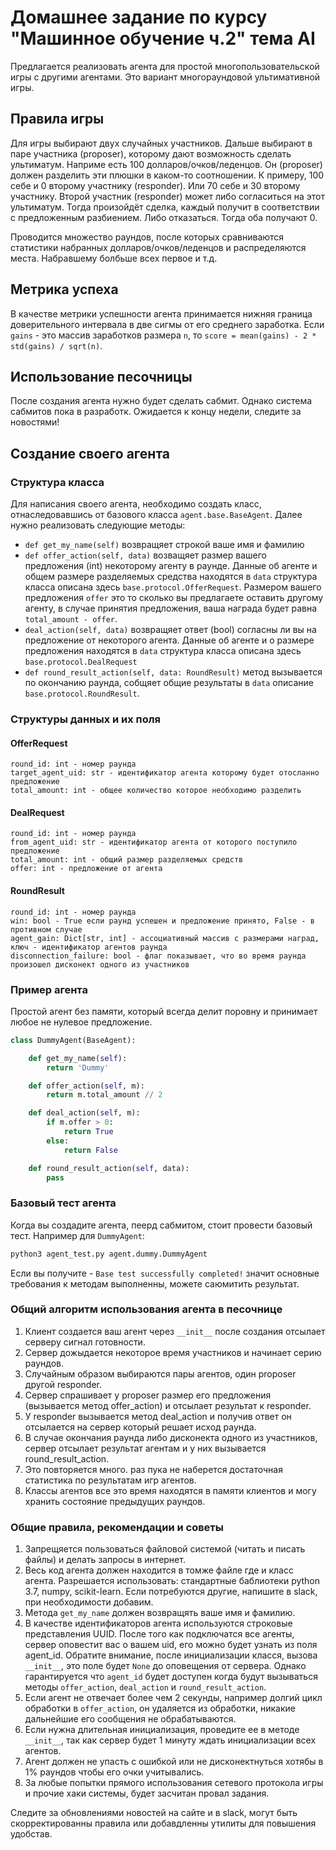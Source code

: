 # Домашнее задание по курсу "Машинное обучение ч.2" тема AI

Предлагается реализовать агента для простой многопользовательской игры с другими агентами.
Это вариант многораундовой ультимативной игры.

## Правила игры

Для игры выбирают двух случайных участников. Дальше выбирают в паре участника (proposer), 
которому дают возможность сделать ультиматум. Наприме есть 100 долларов/очков/леденцов. 
Он (proposer) должен разделить эти плюшки в каком-то соотношении. К примеру, 100 себе и 0 второму участнику (responder). 
Или 70 себе и 30 второму участнику. Второй участник (responder) может либо согласиться на этот ультиматум.
Тогда произойдёт сделка, каждый получит в соответствии с предложенным разбиением. 
 Либо отказаться. Тогда оба получают 0.

Проводится множество раундов, после которых сравниваются статистики набранных долларов/очков/леденцов 
и распределяются места. Набравшему болбьше всех первое и т.д.

## Метрика успеха

В качестве метрики успешности агента принимается нижняя граница доверительного интервала в две сигмы 
от его среднего заработка.
Если `gains` - это массив заработков размера `n`, то `score = mean(gains) - 2 * std(gains) / sqrt(n)`. 

## Использование песочницы
После создания агента нужно будет сделать сабмит. Однако система сабмитов пока в разработк.
Ожидается к концу недели, следите за новостями!

## Создание своего агента

### Структура класса
Для написания своего агента, необходимо создать класс, отнаследовавшись от базового класса 
`agent.base.BaseAgent`. Далее нужно реализовать следующие методы:
- `def get_my_name(self)` возвращяет строкой ваше имя и фамилию 
- `def offer_action(self, data)` возващяет размер вашего предложения (int) некоторому агенту в раунде. 
Данные об агенте и общем размере разделяемых средства находятся в `data` 
структура класса описана здесь `base.protocol.OfferRequest`. Размером вашего предложения `offer` это то сколько 
вы предлагаете оставить другому агенту, в случае принятия предложения, ваша награда будет равна `total_amount - offer`.
- `deal_action(self, data)` возвращяет ответ (bool) согласны ли вы на предложение 
от некоторого агента. Данные об агенте и о размере предложения находятся в `data` 
структура класса описана здесь `base.protocol.DealRequest` 
- `def round_result_action(self, data: RoundResult)` метод вызывается по окончанию раунда, собщяет общие 
результаты в `data` описание `base.protocol.RoundResult`. 

### Структуры данных и их поля
#### OfferRequest
```
round_id: int - номер раунда
target_agent_uid: str - идентификатор агента которому будет отосланно предложение
total_amount: int - общее количество которое необходимо разделить
```
#### DealRequest
```
round_id: int - номер раунда
from_agent_uid: str - идентификатор агента от которого поступило предложение
total_amount: int - общий размер разделяемых средств
offer: int - предложение от агента
```
#### RoundResult
```
round_id: int - номер раунда
win: bool - True если раунд успешен и предложение принято, False - в противном случае
agent_gain: Dict[str, int] - ассоциативный массив с размерами наград, ключ - идентификатор агентов раунда
disconnection_failure: bool - флаг показывает, что во время раунда произошел дисконект одного из участников
```

### Пример агента
Простой агент без памяти, который всегда делит поровну и принимает любое не нулевое предложение.
```python
class DummyAgent(BaseAgent):

    def get_my_name(self):
        return 'Dummy'

    def offer_action(self, m):
        return m.total_amount // 2

    def deal_action(self, m):
        if m.offer > 0:
            return True
        else:
            return False

    def round_result_action(self, data):
        pass
```

### Базовый тест агента

Когда вы создадите агента, пеерд сабмитом, стоит провести базовый тест. Например для 
`DummyAgent`:
```bash
python3 agent_test.py agent.dummy.DummyAgent
```
Если вы получите - `Base test successfully completed!` значит основные требования 
к методам выполненны, можете саюмитить результат.

### Общий алгоритм использования агента в песочнице
1. Клиент создается ваш агент через `__init__` после создания отсылает серверу сигнал готовности.
2. Сервер дожыдается некоторое время участников и начинает серию раундов.
3. Случайным образом выбираются пары агентов, один proposer другой responder.
4. Сервер спрашивает у proposer размер его предложения (вызывается метод offer_action) и отсылает результат
к responder. 
5. У responder вызывается метод deal_action и получив ответ он отсылается на сервер который решает исход раунда.
6. В случае окончания раунда либо дисконекта одного из участников, сервер отсылает результат агентам и у них вызывается round_result_action.
7. Это повторяется много. раз пука не наберется достаточная статистика по результатам игр агентов. 
8. Классы агентов все это время находятся в памяти клиентов и могу хранить состояние предыдущих раундов.

### Общие правила, рекомендации и советы
1. Запрещяется пользоваться файловой системой (читать и писать файлы) и делать запросы в интернет.
2. Весь код агента должен находится в томже файле где и класс агента. Разрешается использовать: 
стандартные баблиотеки python 3.7, numpy, scikit-learn. Если потребуются другие, напишите в slack, при необходимости добавим.
3. Метода `get_my_name` должен возвращять ваше имя и фамилию.
4. В качестве идентификаторов агента используются строковые представления UUID. После того как подключатся все агенты,
 сервер оповестит вас о вашем uid, его можно будет узнать из поля agent_id. Обратите внимание, после инициализации класся,
 вызова `__init__`,  это поле будет `None` до оповещения от сервера. Однако гарантируется что `agent_id` будет доступен 
 когда будут вызываться методы `offer_action`, `deal_action` и `round_result_action`.
5. Если агент не отвечает более чем 2 секунды, например долгий цикл обработки в `offer_action`, он удаляется из обработки, 
никакие дальнейшие его сообщения не обрабатываются. 
6. Если нужна длительная инициализация, проведите ее в методе `__init__`, так как сервер будет 1 минуту ждать инициализации
всех агентов.
7. Агент должен не упасть с ошибкой или не дисконектнуться хотябы в 1% раундов чтобы его очки учитывались.
8. За любые попытки прямого использования сетевого протокола игры и прочие хаки системы, будет засчитан провал задания. 

Следите за обновлениями новостей на сайте и в slack, могут быть скорректированны правила или добавдленны утилиты для повышения удобстав.
